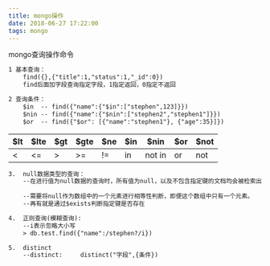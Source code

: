 ```yaml
---
title: mongo操作
date: 2018-06-27 17:22:00
tags: mongo
---
```


mongo查询操作命令
<!--more-->

~~~txt
1 基本查询：
    find({},{"title":1,"status":1,"_id":0})
    find后面加字段查询指定字段，1指定返回，0指定不返回
~~~

~~~txt
2 查询条件：
    $in  -- find({"name":{"$in":["stephen",123]}})
    $nin -- find({"name":{"$nin":["stephen2","stephen1"]}})
    $or  -- find({"$or": [{"name":"stephen1"}, {"age":35}]})   
~~~

| $lt | $lte | $gt | $gte | $ne | $in | $nin | $or | $not |
| --- | --- | --- | --- | --- | --- | --- | --- | --- |
| < | <= | > | >= | != | in | not in | or | not  |

~~~txt
3.  null数据类型的查询：
    --在进行值为null数据的查询时，所有值为null，以及不包含指定键的文档均会被检索出来。
    
    --需要将null作为数组中的一个元素进行相等性判断，即便这个数组中只有一个元素。
    --再有就是通过$exists判断指定键是否存在
~~~

~~~txt
4.  正则查询(模糊查询):
    --i表示忽略大小写
    > db.test.find({"name":/stephen?/i})
~~~
~~~txt
5.  distinct
    --distinct:     distinct("字段",{条件})    
~~~


